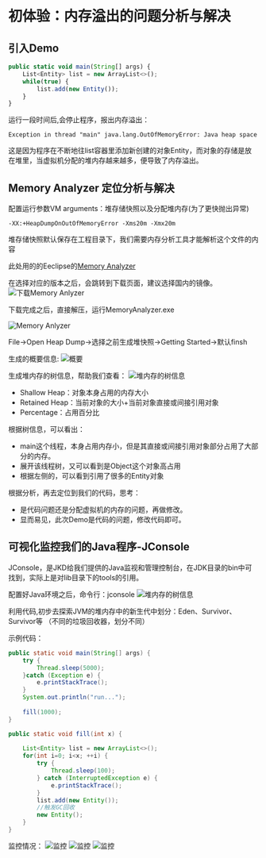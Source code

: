 # 初体验：内存溢出的问题分析与解决

## 引入Demo

```javascript
public static void main(String[] args) {
    List<Entity> list = new ArrayList<>();
    while(true) {
        list.add(new Entity());
    }
}
```

运行一段时间后,会停止程序，报出内存溢出：
```
Exception in thread "main" java.lang.OutOfMemoryError: Java heap space
```
这是因为程序在不断地往list容器里添加新创建的对象Entity，而对象的存储是放在堆里，当虚拟机分配的堆内存越来越多，便导致了内存溢出。


## Memory Analyzer 定位分析与解决
配置运行参数VM arguments：堆存储快照以及分配堆内存(为了更快抛出异常)
``` 
-XX:+HeapDumpOnOutOfMemoryError -Xms20m -Xmx20m
```

堆存储快照默认保存在工程目录下，我们需要内存分析工具才能解析这个文件的内容

此处用的的Eeclipse的[Memory Analyzer](https://www.eclipse.org/mat/downloads.php)

在选择对应的版本之后，会跳转到下载页面，建议选择国内的镜像。
![下载Memory Anlyzer](imgs/down_memory_analyer.png)

下载完成之后，直接解压，运行MemoryAnalyzer.exe

![Memory Anlyzer](imgs/memory_analyer.png)

File->Open Heap Dump->选择之前生成堆快照->Getting Started->默认finsh

生成的概要信息:
![概要](imgs/memory_analyer_1.png)

生成堆内存的树信息，帮助我们查看：
![堆内存的树信息](imgs/memory_analyer_2.png)

- Shallow Heap：对象本身占用的内存大小
- Retained Heap：当前对象的大小+当前对象直接或间接引用对象
- Percentage：占用百分比

根据树信息，可以看出：
- main这个线程，本身占用内存小，但是其直接或间接引用对象部分占用了大部分的内存。
- 展开该线程树，又可以看到是Object这个对象高占用
- 根据左侧的，可以看到引用了很多的Entity对象

根据分析，再去定位到我们的代码，思考：
- 是代码问题还是分配虚拟机的内存的问题，再做修改。
- 显而易见，此次Demo是代码的问题，修改代码即可。

## 可视化监控我们的Java程序-JConsole

JConsole，是JKD给我们提供的Java监视和管理控制台，在JDK目录的bin中可找到，实际上是对lib目录下的tools的引用。

配置好Java环境之后，命令行：jconsole
![堆内存的树信息](imgs/jconsole.png)

利用代码,初步去探索JVM的堆内存中的新生代中划分：Eden、Survivor、Survivor等
（不同的垃圾回收器，划分不同）

示例代码：
``` java
public static void main(String[] args) {
    try {
        Thread.sleep(5000);	
    }catch (Exception e) {
        e.printStackTrace();
    }
    System.out.println("run...");
    
    fill(1000);
}

public static void fill(int x) {
    
    List<Entity> list = new ArrayList<>();
    for(int i=0; i<x; ++i) {
        try {
            Thread.sleep(100);
        } catch (InterruptedException e) {
            e.printStackTrace();
        }
        list.add(new Entity());
        //触发GC回收
        new Entity();
    }
}
```

监控情况：
![监控](imgs/jconsole_1.png)
![监控](imgs/jconsole_2.png)
![监控](imgs/jconsole_3.png)


